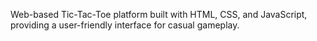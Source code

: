 Web-based Tic-Tac-Toe platform built with HTML, CSS, and JavaScript, providing a user-friendly interface for casual gameplay.

